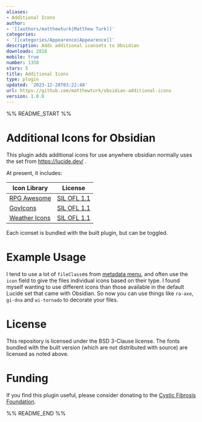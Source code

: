 ```yaml
---
aliases:
- Additional Icons
author:
- '[[authors/matthewturk|Matthew Turk]]'
categories:
- '[[categories/Appearence|Appearence]]'
description: Adds additional iconsets to Obsidian
downloads: 2818
mobile: true
number: 1358
stars: 5
title: Additional Icons
type: plugin
updated: '2023-12-28T03:22:48'
url: https://github.com/matthewturk/obsidian-additional-icons
version: 1.0.0
---
```


%% README_START %%

# Additional Icons for Obsidian
This plugin adds additional icons for use anywhere obsidian normally uses the set from https://lucide.dev/ .

At present, it includes:

| Icon Library | License |
|-|-|
| [RPG Awesome](https://nagoshiashumari.github.io/Rpg-Awesome/) | [SIL OFL 1.1](https://openfontlicense.org/) |
| [GovIcons](https://govicons.io/) | [SIL OFL 1.1](https://openfontlicense.org/) |
| [Weather Icons](https://erikflowers.github.io/weather-icons/) | [SIL OFL 1.1](https://openfontlicense.org/) |

Each iconset is bundled with the built plugin, but can be toggled.

# Example Usage

I tend to use a lot of `fileClass`es from [metadata
menu](https://mdelobelle.github.io/metadatamenu/), and often use the `icon`
field to give the files individual icons based on their type.  I found myself
wanting to use different icons than those available in the default Lucide set
that came with Obsidian.  So now you can use things like `ra-axe`, `gi-dna` and
`wi-tornado` to decorate your files.

# License

This repository is licensed under the BSD 3-Clause license.  The fonts bundled
with the built version (which are not distributed with source) are licensed as
noted above.

# Funding

If you find this plugin useful, please consider donating to the [Cystic Fibrosis Foundation](https://give.cff.org/).


%% README_END %%